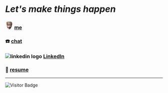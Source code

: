 <h1>
  <i>Let's make things happen</i>
</h1>

### <img alt='site logo' src='https://raw.githubusercontent.com/briandhkim/portfolio_v3/refs/heads/main/public/favicon.png' style='width:25px'/> [me](https://bdhk.dev)
### ☎️ [chat](https://calendly.com/brian-bdhk/call-with-brian)
### <img alt='linkedin logo' src='https://media.licdn.com/dms/image/v2/C560BAQHaVYd13rRz3A/company-logo_100_100/company-logo_100_100/0/1638831590218/linkedin_logo?e=1744243200&v=beta&t=R3fNhxfk7faCsvWXHAt3fPTyaT65KgftP1e_nuJBw1E' style='width:25px' /> [LinkedIn](https://www.linkedin.com/in/bdhk/)
### 📜 [resume](https://bdhk.dev/docs/brian_kim_resume.pdf)


<hr />

![Visitor Badge](https://visitor-badge.laobi.icu/badge?page_id=briandhkim.briandhkim)
<!--
![visitors](https://visitor-badge.glitch.me/badge?page_id=briandhkim.briandhkim&left_color=green&right_color=red)
-->

<!--
**briandhkim/briandhkim** is a ✨ _special_ ✨ repository because its `README.md` (this file) appears on your GitHub profile.

Here are some ideas to get you started:

- 🔭 I’m currently working on ...
- 🌱 I’m currently learning ...
- 👯 I’m looking to collaborate on ...
- 🤔 I’m looking for help with ...
- 💬 Ask me about ...
- 📫 How to reach me: ...
- 😄 Pronouns: ...
- ⚡ Fun fact: ...
-->
